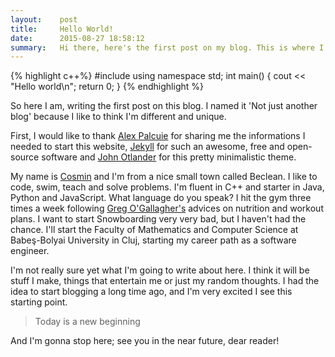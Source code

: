```yaml
---
layout:    post
title:     Hello World!
date:      2015-08-27 18:58:12
summary:   Hi there, here's the first post on my blog. This is where I'm gonna share my passions, knowledge, tips and tricks. 
---
```


{% highlight c++%}
#include <iostream>
using namespace std;
int main() {
	cout << "Hello world\n";
	return 0;
}
{% endhighlight %}

So here I am, writing the first post on this blog. I named it 'Not just another blog' because I like to think I'm different and unique.

First, I would like to thank [Alex Palcuie](http://blog.palcu.ro/) for sharing me the informations I needed to start this website, [Jekyll](http://jekyllrb.com/) for such an awesome, free and open-source software and [John Otlander](http://johnotander.com/) for this pretty minimalistic theme.

My name is [Cosmin](/about) and I'm from a nice small town called Beclean. I like to code, swim, teach and solve problems. I'm fluent in C++ and starter in Java, Python and JavaScript. What language do you speak? I hit the gym three times a week following [Greg O'Gallagher's](https://instagram.com/gregogallagher/) advices on nutrition and workout plans. I want to start Snowboarding very very bad, but I haven't had the chance.
I'll start the Faculty of Mathematics and Computer Science at Babeş-Bolyai University in Cluj, starting my career path as a software engineer.

I'm not really sure yet what I'm going to write about here. I think it will be stuff I make, things that entertain me or just my random thoughts. I had the idea to start blogging a long time ago, and I'm very excited I see this starting point.

> Today is a new beginning

And I'm gonna stop here; see you in the near future, dear reader!
